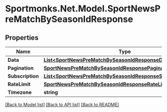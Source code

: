 # Sportmonks.Net.Model.SportNewsPreMatchBySeasonIdResponse

## Properties

Name | Type | Description | Notes
------------ | ------------- | ------------- | -------------
**Data** | [**List&lt;SportNewsPreMatchBySeasonIdResponseDataInner&gt;**](SportNewsPreMatchBySeasonIdResponseDataInner.md) |  | [optional] 
**Pagination** | [**SportNewsPreMatchBySeasonIdResponsePagination**](SportNewsPreMatchBySeasonIdResponsePagination.md) |  | [optional] 
**Subscription** | [**List&lt;SportNewsPreMatchBySeasonIdResponseSubscriptionInner&gt;**](SportNewsPreMatchBySeasonIdResponseSubscriptionInner.md) |  | [optional] 
**RateLimit** | [**SportNewsPreMatchBySeasonIdResponseRateLimit**](SportNewsPreMatchBySeasonIdResponseRateLimit.md) |  | [optional] 
**Timezone** | **string** |  | [optional] 

[[Back to Model list]](../README.md#documentation-for-models) [[Back to API list]](../README.md#documentation-for-api-endpoints) [[Back to README]](../README.md)

